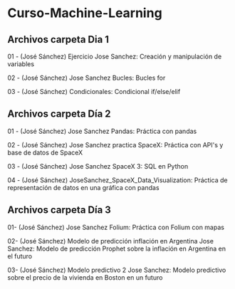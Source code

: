 # Curso-Machine-Learning

Archivos carpeta Dia 1
---
01 - (José Sánchez) Ejercicio Jose Sanchez: Creación y manipulación de variables

02 - (José Sánchez) Jose Sanchez Bucles: Bucles for

03 - (José Sánchez) Condicionales: Condicional if/else/elif

Archivos carpeta Día 2
---
01 - (José Sánchez) Jose Sanchez Pandas: Práctica con pandas

02 - (José Sánchez) Jose Sanchez practica SpaceX: Práctica con API's y base de datos de SpaceX

03 - (José Sánchez) Jose Sanchez SpaceX 3: SQL en Python

04 - (José Sánchez) JoseSanchez_SpaceX_Data_Visualization: Práctica de representación de datos en una gráfica con pandas

Archivos carpeta Día 3
---
01- (José Sánchez) Jose Sanchez Folium: Práctica con Folium con mapas

02- (José Sánchez) Modelo de predicción inflación en Argentina Jose Sanchez: Modelo de predicción Prophet sobre la inflación en Argentina en el futuro

03- (José Sánchez) Modelo predictivo 2 Jose Sanchez: Modelo predictivo sobre el precio de la vivienda en Boston en un futuro

